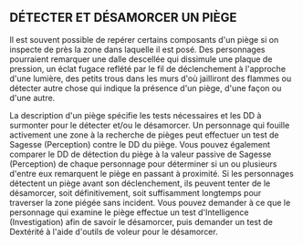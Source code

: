 ## DÉTECTER ET DÉSAMORCER UN PIÈGE

Il est souvent possible de repérer certains composants d'un
piège si on inspecte de près la zone dans laquelle il est posé.
Des personnages pourraient remarquer une dalle descellée
qui dissimule une plaque de pression, un éclat fugace reflété
par le fil de déclenchement à l'approche d'une lumière, des
petits trous dans les murs d'où jailliront des flammes ou
détecter autre chose qui indique la présence d'un piège,
d'une façon ou d'une autre.

La description d'un piège spécifie les tests nécessaires et
les DD à surmonter pour le détecter et/ou le désamorcer. Un
personnage qui fouille activement une zone à la recherche de
pièges peut effectuer un test de Sagesse (Perception) contre
le DD du piège. Vous pouvez également comparer le DD de
détection du piège à la valeur passive de Sagesse (Perception)
de chaque personnage pour déterminer si un ou plusieurs
d'entre eux remarquent le piège en passant à proximité. Si
les personnages détectent un piège avant son déclenchement,
ils peuvent tenter de le désamorcer, soit définitivement, soit
suffisamment longtemps pour traverser la zone piégée sans
incident. Vous pouvez demander à ce que le personnage qui
examine le piège effectue un test d'Intelligence (Investigation)
afin de savoir le désamorcer, puis demander un test de
Dextérité à l'aide d'outils de voleur pour le désamorcer.
